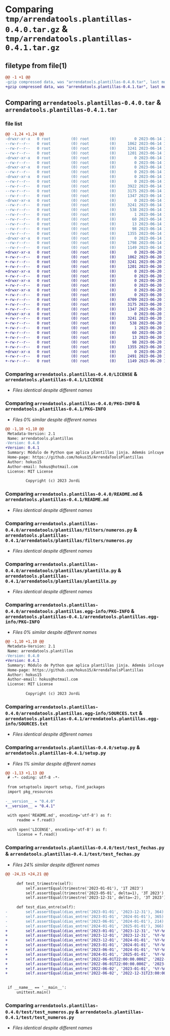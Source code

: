 # Comparing `tmp/arrendatools.plantillas-0.4.0.tar.gz` & `tmp/arrendatools.plantillas-0.4.1.tar.gz`

## filetype from file(1)

```diff
@@ -1 +1 @@
-gzip compressed data, was "arrendatools.plantillas-0.4.0.tar", last modified: Wed Jun 14 18:56:35 2023, max compression
+gzip compressed data, was "arrendatools.plantillas-0.4.1.tar", last modified: Tue Jun 20 16:57:25 2023, max compression
```

## Comparing `arrendatools.plantillas-0.4.0.tar` & `arrendatools.plantillas-0.4.1.tar`

### file list

```diff
@@ -1,24 +1,24 @@
-drwxr-xr-x   0 root         (0) root         (0)        0 2023-06-14 18:56:35.324671 arrendatools.plantillas-0.4.0/
--rw-r--r--   0 root         (0) root         (0)     1062 2023-06-14 18:56:31.000000 arrendatools.plantillas-0.4.0/LICENSE
--rw-r--r--   0 root         (0) root         (0)     3241 2023-06-14 18:56:35.324671 arrendatools.plantillas-0.4.0/PKG-INFO
--rw-r--r--   0 root         (0) root         (0)     1201 2023-06-14 18:56:31.000000 arrendatools.plantillas-0.4.0/README.md
-drwxr-xr-x   0 root         (0) root         (0)        0 2023-06-14 18:56:35.320671 arrendatools.plantillas-0.4.0/arrendatools/
--rw-r--r--   0 root         (0) root         (0)        0 2023-06-14 18:56:31.000000 arrendatools.plantillas-0.4.0/arrendatools/__init__.py
-drwxr-xr-x   0 root         (0) root         (0)        0 2023-06-14 18:56:35.324671 arrendatools.plantillas-0.4.0/arrendatools/plantillas/
--rw-r--r--   0 root         (0) root         (0)        0 2023-06-14 18:56:31.000000 arrendatools.plantillas-0.4.0/arrendatools/plantillas/__init__.py
-drwxr-xr-x   0 root         (0) root         (0)        0 2023-06-14 18:56:35.324671 arrendatools.plantillas-0.4.0/arrendatools/plantillas/filters/
--rw-r--r--   0 root         (0) root         (0)        0 2023-06-14 18:56:31.000000 arrendatools.plantillas-0.4.0/arrendatools/plantillas/filters/__init__.py
--rw-r--r--   0 root         (0) root         (0)     3922 2023-06-14 18:56:31.000000 arrendatools.plantillas-0.4.0/arrendatools/plantillas/filters/fechas.py
--rw-r--r--   0 root         (0) root         (0)     3175 2023-06-14 18:56:31.000000 arrendatools.plantillas-0.4.0/arrendatools/plantillas/filters/numeros.py
--rw-r--r--   0 root         (0) root         (0)     1347 2023-06-14 18:56:31.000000 arrendatools.plantillas-0.4.0/arrendatools/plantillas/plantilla.py
-drwxr-xr-x   0 root         (0) root         (0)        0 2023-06-14 18:56:35.324671 arrendatools.plantillas-0.4.0/arrendatools.plantillas.egg-info/
--rw-r--r--   0 root         (0) root         (0)     3241 2023-06-14 18:56:35.000000 arrendatools.plantillas-0.4.0/arrendatools.plantillas.egg-info/PKG-INFO
--rw-r--r--   0 root         (0) root         (0)      538 2023-06-14 18:56:35.000000 arrendatools.plantillas-0.4.0/arrendatools.plantillas.egg-info/SOURCES.txt
--rw-r--r--   0 root         (0) root         (0)        1 2023-06-14 18:56:35.000000 arrendatools.plantillas-0.4.0/arrendatools.plantillas.egg-info/dependency_links.txt
--rw-r--r--   0 root         (0) root         (0)       60 2023-06-14 18:56:35.000000 arrendatools.plantillas-0.4.0/arrendatools.plantillas.egg-info/requires.txt
--rw-r--r--   0 root         (0) root         (0)       13 2023-06-14 18:56:35.000000 arrendatools.plantillas-0.4.0/arrendatools.plantillas.egg-info/top_level.txt
--rw-r--r--   0 root         (0) root         (0)       98 2023-06-14 18:56:35.324671 arrendatools.plantillas-0.4.0/setup.cfg
--rw-r--r--   0 root         (0) root         (0)     1355 2023-06-14 18:56:32.000000 arrendatools.plantillas-0.4.0/setup.py
-drwxr-xr-x   0 root         (0) root         (0)        0 2023-06-14 18:56:35.324671 arrendatools.plantillas-0.4.0/test/
--rw-r--r--   0 root         (0) root         (0)     1798 2023-06-14 18:56:31.000000 arrendatools.plantillas-0.4.0/test/test_fechas.py
--rw-r--r--   0 root         (0) root         (0)     1149 2023-06-14 18:56:31.000000 arrendatools.plantillas-0.4.0/test/test_numeros.py
+drwxr-xr-x   0 root         (0) root         (0)        0 2023-06-20 16:57:25.114716 arrendatools.plantillas-0.4.1/
+-rw-r--r--   0 root         (0) root         (0)     1062 2023-06-20 16:57:21.000000 arrendatools.plantillas-0.4.1/LICENSE
+-rw-r--r--   0 root         (0) root         (0)     3241 2023-06-20 16:57:25.114716 arrendatools.plantillas-0.4.1/PKG-INFO
+-rw-r--r--   0 root         (0) root         (0)     1201 2023-06-20 16:57:21.000000 arrendatools.plantillas-0.4.1/README.md
+drwxr-xr-x   0 root         (0) root         (0)        0 2023-06-20 16:57:25.110716 arrendatools.plantillas-0.4.1/arrendatools/
+-rw-r--r--   0 root         (0) root         (0)        0 2023-06-20 16:57:21.000000 arrendatools.plantillas-0.4.1/arrendatools/__init__.py
+drwxr-xr-x   0 root         (0) root         (0)        0 2023-06-20 16:57:25.114716 arrendatools.plantillas-0.4.1/arrendatools/plantillas/
+-rw-r--r--   0 root         (0) root         (0)        0 2023-06-20 16:57:21.000000 arrendatools.plantillas-0.4.1/arrendatools/plantillas/__init__.py
+drwxr-xr-x   0 root         (0) root         (0)        0 2023-06-20 16:57:25.114716 arrendatools.plantillas-0.4.1/arrendatools/plantillas/filters/
+-rw-r--r--   0 root         (0) root         (0)        0 2023-06-20 16:57:21.000000 arrendatools.plantillas-0.4.1/arrendatools/plantillas/filters/__init__.py
+-rw-r--r--   0 root         (0) root         (0)     4709 2023-06-20 16:57:21.000000 arrendatools.plantillas-0.4.1/arrendatools/plantillas/filters/fechas.py
+-rw-r--r--   0 root         (0) root         (0)     3175 2023-06-20 16:57:21.000000 arrendatools.plantillas-0.4.1/arrendatools/plantillas/filters/numeros.py
+-rw-r--r--   0 root         (0) root         (0)     1347 2023-06-20 16:57:21.000000 arrendatools.plantillas-0.4.1/arrendatools/plantillas/plantilla.py
+drwxr-xr-x   0 root         (0) root         (0)        0 2023-06-20 16:57:25.114716 arrendatools.plantillas-0.4.1/arrendatools.plantillas.egg-info/
+-rw-r--r--   0 root         (0) root         (0)     3241 2023-06-20 16:57:25.000000 arrendatools.plantillas-0.4.1/arrendatools.plantillas.egg-info/PKG-INFO
+-rw-r--r--   0 root         (0) root         (0)      538 2023-06-20 16:57:25.000000 arrendatools.plantillas-0.4.1/arrendatools.plantillas.egg-info/SOURCES.txt
+-rw-r--r--   0 root         (0) root         (0)        1 2023-06-20 16:57:25.000000 arrendatools.plantillas-0.4.1/arrendatools.plantillas.egg-info/dependency_links.txt
+-rw-r--r--   0 root         (0) root         (0)       60 2023-06-20 16:57:25.000000 arrendatools.plantillas-0.4.1/arrendatools.plantillas.egg-info/requires.txt
+-rw-r--r--   0 root         (0) root         (0)       13 2023-06-20 16:57:25.000000 arrendatools.plantillas-0.4.1/arrendatools.plantillas.egg-info/top_level.txt
+-rw-r--r--   0 root         (0) root         (0)       98 2023-06-20 16:57:25.114716 arrendatools.plantillas-0.4.1/setup.cfg
+-rw-r--r--   0 root         (0) root         (0)     1355 2023-06-20 16:57:22.000000 arrendatools.plantillas-0.4.1/setup.py
+drwxr-xr-x   0 root         (0) root         (0)        0 2023-06-20 16:57:25.114716 arrendatools.plantillas-0.4.1/test/
+-rw-r--r--   0 root         (0) root         (0)     2491 2023-06-20 16:57:21.000000 arrendatools.plantillas-0.4.1/test/test_fechas.py
+-rw-r--r--   0 root         (0) root         (0)     1149 2023-06-20 16:57:21.000000 arrendatools.plantillas-0.4.1/test/test_numeros.py
```

### Comparing `arrendatools.plantillas-0.4.0/LICENSE` & `arrendatools.plantillas-0.4.1/LICENSE`

 * *Files identical despite different names*

### Comparing `arrendatools.plantillas-0.4.0/PKG-INFO` & `arrendatools.plantillas-0.4.1/PKG-INFO`

 * *Files 0% similar despite different names*

```diff
@@ -1,10 +1,10 @@
 Metadata-Version: 2.1
 Name: arrendatools.plantillas
-Version: 0.4.0
+Version: 0.4.1
 Summary: Módulo de Python que aplica plantillas jinja. Además inlcuye filtros que pueden ser útiles para la generación de recibos de alquiler, facturas, informes,....
 Home-page: https://github.com/hokus15/ArrendaToolsPlantillas
 Author: hokus15
 Author-email: hokus@hotmail.com
 License: MIT License
         
         Copyright (c) 2023 Jordi
```

### Comparing `arrendatools.plantillas-0.4.0/README.md` & `arrendatools.plantillas-0.4.1/README.md`

 * *Files identical despite different names*

### Comparing `arrendatools.plantillas-0.4.0/arrendatools/plantillas/filters/numeros.py` & `arrendatools.plantillas-0.4.1/arrendatools/plantillas/filters/numeros.py`

 * *Files identical despite different names*

### Comparing `arrendatools.plantillas-0.4.0/arrendatools/plantillas/plantilla.py` & `arrendatools.plantillas-0.4.1/arrendatools/plantillas/plantilla.py`

 * *Files identical despite different names*

### Comparing `arrendatools.plantillas-0.4.0/arrendatools.plantillas.egg-info/PKG-INFO` & `arrendatools.plantillas-0.4.1/arrendatools.plantillas.egg-info/PKG-INFO`

 * *Files 0% similar despite different names*

```diff
@@ -1,10 +1,10 @@
 Metadata-Version: 2.1
 Name: arrendatools.plantillas
-Version: 0.4.0
+Version: 0.4.1
 Summary: Módulo de Python que aplica plantillas jinja. Además inlcuye filtros que pueden ser útiles para la generación de recibos de alquiler, facturas, informes,....
 Home-page: https://github.com/hokus15/ArrendaToolsPlantillas
 Author: hokus15
 Author-email: hokus@hotmail.com
 License: MIT License
         
         Copyright (c) 2023 Jordi
```

### Comparing `arrendatools.plantillas-0.4.0/arrendatools.plantillas.egg-info/SOURCES.txt` & `arrendatools.plantillas-0.4.1/arrendatools.plantillas.egg-info/SOURCES.txt`

 * *Files identical despite different names*

### Comparing `arrendatools.plantillas-0.4.0/setup.py` & `arrendatools.plantillas-0.4.1/setup.py`

 * *Files 1% similar despite different names*

```diff
@@ -1,13 +1,13 @@
 # -*- coding: utf-8 -*-
 
 from setuptools import setup, find_packages
 import pkg_resources
 
-__version__ = "0.4.0"
+__version__ = "0.4.1"
 
 with open('README.md', encoding='utf-8') as f:
     readme = f.read()
 
 with open('LICENSE', encoding='utf-8') as f:
     license = f.read()
```

### Comparing `arrendatools.plantillas-0.4.0/test/test_fechas.py` & `arrendatools.plantillas-0.4.1/test/test_fechas.py`

 * *Files 24% similar despite different names*

```diff
@@ -24,15 +24,21 @@
 
     def test_trimestre(self):
         self.assertEqual(trimestre('2023-01-01'), '1T 2023')
         self.assertEqual(trimestre('2023-05-01', delta=1), '3T 2023')
         self.assertEqual(trimestre('2023-12-31', delta=-2), '3T 2023')
 
     def test_dias_entre(self):
-        self.assertEqual(dias_entre('2023-01-01', '2023-12-31'), 364)
-        self.assertEqual(dias_entre('2023-01-01', '2024-01-01'), 365)
-        self.assertEqual(dias_entre('2023-06-01', '2024-01-01'), 214)
-        self.assertEqual(dias_entre('2024-01-01', '2025-01-01'), 366)
+        self.assertEqual(dias_entre('2023-01-01', '2023-12-31', '%Y-%m-%d', '%Y-%m-%d'), 364)
+        self.assertEqual(dias_entre('2023-12-01', '2023-12-31', '%Y-%m-%d', '%Y-%m-%d'), 30)
+        self.assertEqual(dias_entre('2023-12-01', '2024-01-01', '%Y-%m-%d', '%Y-%m-%d'), 31)
+        self.assertEqual(dias_entre('2023-01-01', '2024-01-01', '%Y-%m-%d', '%Y-%m-%d'), 365)
+        self.assertEqual(dias_entre('2023-06-01', '2024-01-01', '%Y-%m-%d', '%Y-%m-%d'), 214)
+        self.assertEqual(dias_entre('2024-01-01', '2025-01-01', '%Y-%m-%d', '%Y-%m-%d'), 366)
+        self.assertEqual(dias_entre('2022-06-01T22:00:00.000Z', '2022-12-31T23:00:00.000Z'), 213)
+        self.assertEqual(dias_entre('2022-06-01T22:00:00.000Z', '2023-01-01', formato_fin='%Y-%m-%d'), 213)
+        self.assertEqual(dias_entre('2022-06-02', '2023-01-01', '%Y-%m-%d', '%Y-%m-%d'), 213)
+        self.assertEqual(dias_entre('2022-06-02', '2022-12-31T23:00:00.000Z', formato_inicio='%Y-%m-%d'), 213)
 
 
 if __name__ == '__main__':
     unittest.main()
```

### Comparing `arrendatools.plantillas-0.4.0/test/test_numeros.py` & `arrendatools.plantillas-0.4.1/test/test_numeros.py`

 * *Files identical despite different names*

